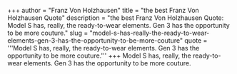 +++
author = "Franz Von Holzhausen"
title = "the best Franz Von Holzhausen Quote"
description = "the best Franz Von Holzhausen Quote: Model S has, really, the ready-to-wear elements. Gen 3 has the opportunity to be more couture."
slug = "model-s-has-really-the-ready-to-wear-elements-gen-3-has-the-opportunity-to-be-more-couture"
quote = '''Model S has, really, the ready-to-wear elements. Gen 3 has the opportunity to be more couture.'''
+++
Model S has, really, the ready-to-wear elements. Gen 3 has the opportunity to be more couture.
